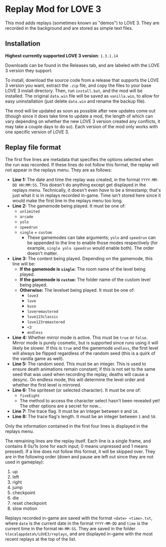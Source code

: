# Replay Mod for LOVE 3

This mod adds replays (sometimes known as "demos") to LOVE 3. They are recorded in the background and are stored as simple text files.

## Installation

**Highest currently supported LOVE 3 version**: `1.3.1.14`

Downloads can be found in the Releases tab, and are labeled with the LOVE 3 version they support.

To install, download the source code from a release that supports the LOVE 3 version you want, extract the `.zip` file, and copy the files to your base LOVE 3 install directory. Then, run `install.bat`, and the mod will be installed. The original `data.win` file will be saved as `vanilla.win`, to allow for easy uninstallation (just delete `data.win` and rename the backup file).

The mod will be updated as soon as possible after new updates come out (though since it does take time to update a mod, the length of which can vary depending on whether the new LOVE 3 version created any conflicts, it may take a couple days to do so). Each version of the mod only works with one specific version of LOVE 3.

## Replay file format

The first five lines are metadata that specifies the options selected when the run was recorded. If these lines do not follow this format, the replay will not appear in the replays menu. They are as follows:

- **Line 1:** The date and time the replay was created, in the format `YYYY-MM-DD HH:MM:SS`. This doesn't do anything except get displayed in the replays menu. Technically, it doesn't even *have* to be a timestamp; that's just what it is in replays recorded in-game. Time isn't stored here since it would make the first line in the replays menu too long.
- **Line 2:** The gamemode being played. It must be one of:
    - `unlimited`
    - `arcade`
    - `yolo`
    - `speedrun`
    - `single` + `custom`
        - These gamemodes can take arguments; `yolo` and `speedrun` can be appended to the line to enable those modes respectively (for example, `single yolo speedrun` would enable both). The order doesn't matter.
- **Line 3:** The content being played. Depending on the gamemode, this line will be:
    - **If the gamemode is `single`:** The room name of the level being played.
    - **If the gamemode is `custom`:** The folder name of the custom level being played.
    - **Otherwise:** The levelset being played. It must be one of:
        - `love3`
        - `love`
        - `kuso`
        - `loveremastered`
        - `love123classic`
        - `love123remastered`
        - `<3`
        - `endless`
- **Line 4:** Whether mirror mode is active. This must be `true` or `false`. Mirror mode is purely cosmetic, but is supported since runs using it will likely be slower. If this is `true` and the gamemode `endless`, the first level will always be flipped regardless of the random seed (this is a quirk of the vanilla game as well).
- **Line 5:** The random seed. This must be an integer. This is used to ensure death animations remain constant; if this is not set to the same seed that was used when recording the replay, deaths will cause a desync. On endless mode, this will determine the level order and whether the first level is mirrored.
- **Line 6:** The spriteset (or selected character). It must be one of:
    - `fiveEight`
    - The method to access the character select hasn't been revealed yet! The other options are a secret for now...
- **Line 7:** The trace flag. It must be an integer between `0` and `18`.
- **Line 8:** The trace flag's length. It must be an integer between `1` and `58`.

Only the information contained in the first four lines is displayed in the replays menu.

The remaining lines are the replay itself. Each line is a single frame, and contains 8 0s/1s (one for each input; 0 means unpressed and 1 means pressed). If a line does not follow this format, it will be skipped over. They are in the following order (down and pause are left out since they are not used in gameplay):

1. up
2. left
3. right
4. jump
5. checkpoint
6. die
7. reset checkpoint
8. slow motion

Replays recorded in-game are saved with the format `<date> <time>.txt`, where `date` is the current date in the format `YYYY-MM-DD` and `time` is the current time in the format `HH-MM-SS`. They are saved in the folder `%localappdata%/LOVE3/replays`, and are displayed in-game with the most recent replays at the top of the list.
